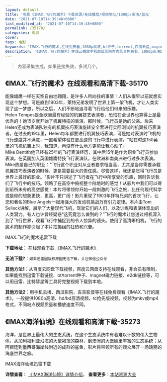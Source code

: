 ```yaml
---
layout: default
title: '电影《IMAX.飞行的魔术》下载资源/在线播放/视频地址/1080p/高清/蓝光'
date: "2021-07-10T14:39:48+0800"
last_modified_at: "2021-07-10T14:39:48+0800"
permalink: /35170/
categories: 电影
cover:
tags: 电影
keywords: 'IMAX.飞行的魔术,在线免费看,1080p高清,bt种子,torrent,百度云盘,magnet,磁力链,迅雷下载资源'
description: '《IMAX.飞行的魔术》在线云播放手机西瓜影院吉吉影音免费看，1080p高清bd/hd未删减完整版和tc抢先枪版，mkv/mp4格式，附带bt/torrent种子、magnet/磁力链、百度云盘、网盘资源迅雷下载链接'
---
```


>内容采集生成，如果链接失效，多试几个。


## 《IMAX.飞行的魔术》在线观看和高清下载-35170

能像雄鹰一样在天空自由地翱翔，是许多人所向往的事情！人们从很早以前就想实现这个梦想。可是直到1903年，莱特兄弟发明了世界上第一架飞机，才让人类实现了这一梦想，所以之后，人们不断地追寻着飞行给他们带来的乐趣。<br />Helen Tempes是全欧洲最有经验的机翼技艺表演者，恐怕在全世界也算得上是最优秀的！她15岁就开始了机翼特技的表演，那时候，飞行员是她的父亲。后来Helen还成为表演队独有的机翼技巧表演旋转安全索进行实际测试的机翼技巧表演者。在过去的19年里，Helen每年都要进行机翼技巧表演，可是她对表演时飞机的飞行速度并不满意，一直希望体验在更高速的飞行中进行表演。"站在时速150英里的飞机机翼上时，我知道，再没有什么地方更能让我心动了。<br />Mike Dentith他已经有25年的飞行表演经历，其中后15年是作为职业飞行员参加表演。在英国加入英国雄鹰特技飞行表演队，在欧洲和南美洲进行过多次表演。Mike热爱自己的职业："飞行这个职业对从业者要求相当高，尤其是当你需要承载机翼技巧表演者的时候，更是需要巨大的责任感。尽管这样，我还是觉得飞行员是世界上最好的职业。"影片不只讲述了飞行者在飞行中所享受的乐趣，同时告诉我们了飞行中的技巧。领略了在高空中俯视整个陆地时的感觉！从影片中我们可以得到前所未有的高空感觉！本片将带领你开始一段刺激的飞行之旅，比任何现代科学或是你的想象更快，更高，更广阔！影片重现了1903年怀特兄弟的首次飞行，让您和著名的Blue Angels一起用强大的发动机挑战万有引力定律。本片由Tom Selleck讲解，展示了大量现代飞机，驾驶它们的人们，以及训练和表演体现出的人类潜力。有人也许曾经疑惑&ldquo;这究竟怎么做到的？”飞行的魔术让您透过相机深入到了飞行世界，观看飞行中捕捉到的令人惊异的镜头。使用了高清晰相机，飞行的魔术的制作亦引起了本片拍摄组的狂热和兴奋。<br />


IMAX.飞行的魔术迅雷下载

**下载地址**： [在线观看下载 《IMAX.飞行的魔术》](https://www.993dy.com//vod-detail-id-13802.html) 


**无法下载?**：`如果迅雷因版权原因无法下载，关注微信公众号 `

**其他方法1**：从百度云网盘下载视频，百度云网盘支持在线观看，非会员有限制，如果能找到迅雷下载链接、bt/torrent种子、magnet磁力链接、e2dk链接等，可以用迅雷、比特彗星等工具将完整视频下载到本地。

**其他方法2**：用手机云播、西瓜影院、吉吉影音等在线免费观看《IMAX.飞行的魔术》，一般提供1080p高清、hd/bd高清视频、tc抢先版视频，视频为mkv或mp4格式，不同站点视频质量和播放速度不同。


## 《IMAX海洋仙境》在线观看和高清下载-35273

海洋，是世界上最伟大的生态系统，在这个生态系统中有着难以计数的伟大生物体。从加利福利亚沿海的大型褐藻的森林，到澳洲的大堡礁里丰富的生态系统；从阿根廷到墨西哥海岸线附近的成群的鲨鱼，影片将带领所有的观众展开一场瑰丽的海底世界之旅。


IMAX海洋仙境迅雷下载

**详情查看**： [《IMAX海洋仙境》详情介绍](/movie/35273/)， **查看更多**：[本站资源大全](/movie/t/all/)

